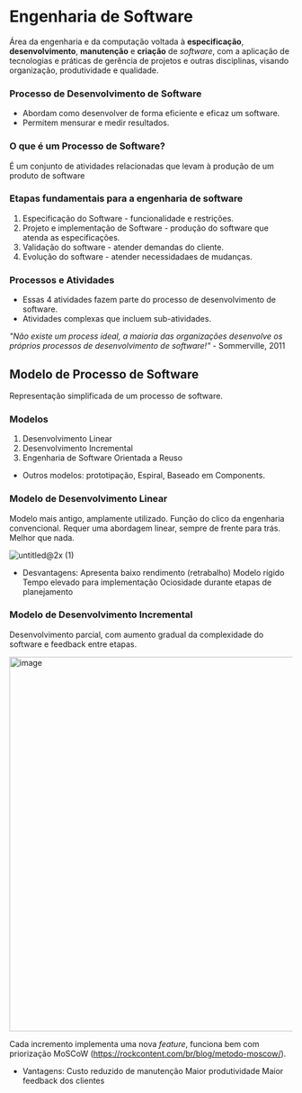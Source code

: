 # Engenharia de Software

Área da engenharia e da computação voltada à **especificação**, **desenvolvimento**,
**manutenção** e **criação** de _software_, com a aplicação de tecnologias e práticas de gerência de projetos e outras disciplinas, visando organização, produtividade e qualidade.

### Processo de Desenvolvimento de Software

- Abordam como desenvolver de forma eficiente e eficaz um software.
- Permitem mensurar e medir resultados.

### O que é um **Processo de Software**?

É um conjunto de atividades relacionadas que levam à produção de um produto de software

### Etapas fundamentais para a engenharia de software

1. Especificação do Software - funcionalidade e restrições.
2. Projeto e implementação de Software - produção do software que atenda as especificações.
3. Validação do software - atender demandas do cliente.
4. Evolução do software - atender necessidadaes de mudanças.

### Processos e Atividades

- Essas 4 atividades fazem parte do processo de desenvolvimento de software.
- Atividades complexas que incluem sub-atividades.

_"Não existe um process ideal, a maioria das organizações desenvolve os próprios processos de desenvolvimento de software!"_ - Sommerville, 2011

## Modelo de Processo de Software

Representação simplificada de um processo de software.

### Modelos

1. Desenvolvimento Linear
2. Desenvolvimento Incremental
3. Engenharia de Software Orientada a Reuso

- Outros modelos: prototipação, Espiral, Baseado em Components.

### Modelo de Desenvolvimento Linear

Modelo mais antigo, amplamente utilizado. Função do clico da engenharia convencional. Requer uma abordagem linear, sempre de frente para trás. Melhor que nada.

![untitled@2x (1)](https://user-images.githubusercontent.com/28742636/166158990-bd53eae6-67b8-4ccf-a737-9c3f9631d5f7.png)

- Desvantagens:
  Apresenta baixo rendimento (retrabalho)
  Modelo rígido
  Tempo elevado para implementação
  Ociosidade durante etapas de planejamento

### Modelo de Desenvolvimento Incremental

Desenvolvimento parcial, com aumento gradual da complexidade do software e feedback entre etapas.

<img width="665" alt="image" src="https://user-images.githubusercontent.com/28742636/166160327-c609923d-173d-47f7-a593-c93b2060ce40.png">

Cada incremento implementa uma nova _feature_, funciona bem com priorização MoSCoW (https://rockcontent.com/br/blog/metodo-moscow/).

- Vantagens:
  Custo reduzido de manutenção
  Maior produtividade
  Maior feedback dos clientes
